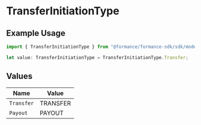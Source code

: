 # TransferInitiationType

## Example Usage

```typescript
import { TransferInitiationType } from "@formance/formance-sdk/sdk/models/shared";

let value: TransferInitiationType = TransferInitiationType.Transfer;
```

## Values

| Name       | Value      |
| ---------- | ---------- |
| `Transfer` | TRANSFER   |
| `Payout`   | PAYOUT     |